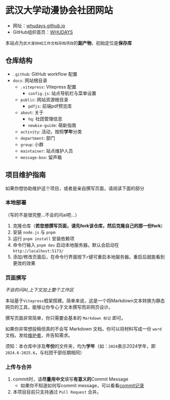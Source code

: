 # 武汉大学动漫协会社团网站

- 网址：[whudays.github.io](https://whudays.github.io/)
- GitHub组织首页：[WHUDAYS](https://github.com/WHUDAYS)

本站点为`武大漫协HQ工作文档存档项目`的**副产物**，初始定位是**保存库**

## 仓库结构

- `.github`: GitHub workflow 配置
- `docs`: 网站根目录
  - `.vitepress`: Vitepress 配置
    - `config.js`: 站点导航栏与菜单设置
  - `public`: 网站资源根目录
    - `pdfjs`: 前端pdf预览库
  - `about`: 关于
    - `hq`: 社团管理信息
    - `newbie-guide`: 萌新指南
  - `activity`: 活动，按照**学年**分类
  - `department`: 部门
  - `group`: 小群
  - `maintainer`: 站点维护人员
  - `message-box`: 留声箱

## 项目维护指南

如果你想协助维护这个项目，或者是亲自撰写页面，请阅读下面的部分

### 本地部署

（写的不是很完整...不会的问ai吧...）

1. 克隆仓库（**若您想撰写页面，请先fork该仓库，然后克隆自己的那一份fork**）
2. 安装 `node.js` 与 `pnpm`
3. 运行 `pnpm install` 安装依赖项
4. 命令行输入 `pnpm dev` 启动本地服务器。默认会启动在 `http://localhost:5173/`
5. 添加/修改页面后，在命令行界面按下`r`键可重启本地服务器。重启后就能看到更改的效果

### 页面撰写

*不会的问AI,上下文加上整个工作区*

本站基于`Vitepress`框架搭建。简单来说，这是一个将Markdown文本转换为静态网页的工具，能够让你专心于文本撰写而非网页设计。

撰写页面非常简单，你只需要会基本的 `Markdown 标记` 即可。

如果你非常想投稿但真的不会写 Markdown 文档，你可以将材料写成一份 `word` 文档，发给[维护者](https://whudays.github.io/maintainer/)，并告知需求。

须知：本仓库中涉及**年份**的文件夹，均为**学年**（如：`2024`表示2024学年，即`2024.6-2025.6`，与社团干部任期相同）

### 上传与合并

1. commit时，请**尽量用中文**填写**有意义的**Commit Message
   - 如果你不知道如何写commit message，可以看看[commit记录](https://github.com/WHUDAYS/WHUDAYS.github.io/commits/main/)
2. 本项目目前只支持通过 `Pull Request` 合并。